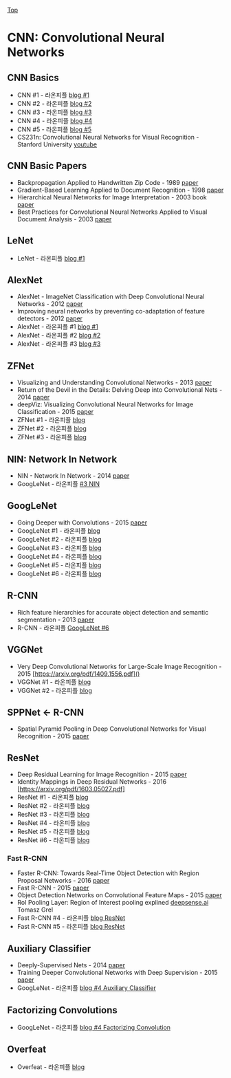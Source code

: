 [Top](index.md)

# CNN: Convolutional Neural Networks

## CNN Basics

* CNN #1 - 라온피플 [blog #1](https://laonple.blog.me/220811172205)
* CNN #2 - 라온피플 [blog #2](https://laonple.blog.me/220594258301)
* CNN #3 - 라온피플 [blog #3](https://laonple.blog.me/220608018546)
* CNN #4 - 라온피플 [blog #4](https://laonple.blog.me/220623406512)
* CNN #5 - 라온피플 [blog #5](https://laonple.blog.me/220624485850)
* CS231n: Convolutional Neural Networks for Visual Recognition - Stanford University [youtube](https://www.youtube.com/playlist?list=PL3FW7Lu3i5JvHM8ljYj-zLfQRF3EO8sYv)

## CNN Basic Papers

* Backpropagation Applied to Handwritten Zip Code - 1989 [paper](http://yann.lecun.com/exdb/publis/pdf/lecun-89e.pdf)
* Gradient-Based Learning Applied to Document Recognition - 1998 [paper](http://yann.lecun.com/exdb/publis/pdf/lecun-98.pdf)
* Hierarchical Neural Networks for Image Interpretation - 2003 book [paper](https://www.ais.uni-bonn.de/books/LNCS2766.pdf)
* Best Practices for Convolutional Neural Networks Applied to Visual Document Analysis - 2003 [paper](https://pdfs.semanticscholar.org/7b1c/c19dec9289c66e7ab45e80e8c42273509ab6.pdf)

## LeNet

* LeNet - 라온피플 [blog #1](https://laonple.blog.me/220648539191)

## AlexNet

* AlexNet - ImageNet Classification with Deep Convolutional Neural Networks - 2012 [paper](https://papers.nips.cc/paper/4824-imagenet-classification-with-deep-convolutional-neural-networks.pdf) 
* Improving neural networks by preventing co-adaptation of feature detectors - 2012 [paper](https://arxiv.org/pdf/1207.0580.pdf)
* AlexNet - 라온피플 #1 [blog #1](https://laonple.blog.me/220654387455)
* AlexNet - 라온피플 #2 [blog #2](https://laonple.blog.me/220662317927)
* AlexNet - 라온피플 #3 [blog #3](https://laonple.blog.me/220667260878)

## ZFNet

* Visualizing and Understanding Convolutional Networks - 2013 [paper](https://arxiv.org/pdf/1311.2901.pdf)
* Return of the Devil in the Details: Delving Deep into Convolutional Nets - 2014 [paper](https://arxiv.org/pdf/1405.3531.pdf)
* deepViz: Visualizing Convolutional Neural Networks for Image Classification - 2015 [paper](http://vis.berkeley.edu/courses/cs294-10-fa13/wiki/images/f/fd/DeepVizPaper.pdf)
* ZFNet #1 - 라온피플 [blog](https://laonple.blog.me/220673615573)
* ZFNet #2 - 라온피플 [blog](https://arxiv.org/pdf/1405.3531.pdf)
* ZFNet #3 - 라온피플 [blog](https://laonple.blog.me/220680023908)

## NIN: Network In Network

* NIN - Network In Network - 2014 [paper](https://arxiv.org/pdf/1312.4400.pdf)
* GoogLeNet - 라온피플 [#3 NIN](https://laonple.blog.me/220704822964)

## GoogLeNet

* Going Deeper with Convolutions - 2015 [paper](https://www.cs.unc.edu/~wliu/papers/GoogLeNet.pdf)
* GoogLeNet #1 - 라온피플 [blog](https://laonple.blog.me/220686328027)
* GoogLeNet #2 - 라온피플 [blog](https://laonple.blog.me/220692793375)
* GoogLeNet #3 - 라온피플 [blog](https://laonple.blog.me/220704822964)
* GoogLeNet #4 - 라온피플 [blog](https://laonple.blog.me/220710707354)
* GoogLeNet #5 - 라온피플 [blog](https://laonple.blog.me/220716782369)
* GoogLeNet #6 - 라온피플 [blog](https://laonple.blog.me/220731472214)

## R-CNN

* Rich feature hierarchies for accurate object detection and semantic segmentation - 2013 [paper](https://arxiv.org/pdf/1311.2524.pdf)
* R-CNN - 라온피플 [GoogLeNet #6](https://laonple.blog.me/220731472214)



## VGGNet

* Very Deep Convolutional Networks for Large-Scale Image Recognition - 2015 [https://arxiv.org/pdf/1409.1556.pdf]()
* VGGNet #1 - 라온피플 [blog](https://laonple.blog.me/220738560542)
* VGGNet #2 - 라온피플 [blog](https://laonple.blog.me/220749876381)

## SPPNet <- R-CNN

* Spatial Pyramid Pooling in Deep Convolutional Networks for Visual Recognition - 2015 [paper](https://arxiv.org/pdf/1406.4729.pdf)

## ResNet

* Deep Residual Learning for Image Recognition - 2015 [paper](https://arxiv.org/abs/1512.03385)
* Identity Mappings in Deep Residual Networks - 2016 [https://arxiv.org/pdf/1603.05027.pdf]
* ResNet #1 - 라온피플 [blog](https://laonple.blog.me/220761052425)
* ResNet #2 - 라온피플 [blog](https://laonple.blog.me/220764986252)
* ResNet #3 - 라온피플 [blog](https://laonple.blog.me/220770760226)
* ResNet #4 - 라온피플 [blog](https://laonple.blog.me/220788549910)
* ResNet #5 - 라온피플 [blog](https://laonple.blog.me/220793640991)
* ResNet #6 - 라온피플 [blog](https://laonple.blog.me/220800190798)

### Fast R-CNN

* Faster R-CNN: Towards Real-Time Object Detection with Region Proposal Networks - 2016 [paper](https://arxiv.org/pdf/1506.01497.pdf)
* Fast R-CNN - 2015 [paper](https://arxiv.org/pdf/1504.08083.pdf)
* Object Detection Networks on Convolutional Feature Maps - 2015 [paper](https://arxiv.org/pdf/1504.06066.pdf)
* RoI Pooling Layer: Region of Interest pooling explined [deepsense.ai](https://blog.deepsense.ai/region-of-interest-pooling-explained/) Tomasz Grel
* Fast R-CNN #4 - 라온피플 [blog ResNet](https://laonple.blog.me/220776743537)
* Fast R-CNN #5 - 라온피플 [blog ResNet](https://laonple.blog.me/220782324594)

## Auxiliary Classifier

* Deeply-Supervised Nets - 2014 [paper](https://arxiv.org/pdf/1409.5185.pdf)
* Training Deeper Convolutional Networks with Deep Supervision - 2015 [paper](https://arxiv.org/abs/1505.02496)
* GoogLeNet - 라온피플 [blog #4 Auxiliary Classifier](https://laonple.blog.me/220710707354)

## Factorizing Convolutions

* GoogLeNet - 라온피플 [blog #4 Factorizing Convolution](https://laonple.blog.me/220710707354)

## Overfeat

* Overfeat - 라온피플 [blog](https://laonple.blog.me/220752877630)

